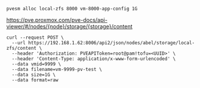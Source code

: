

```shell
pvesm alloc local-zfs 8000 vm-8000-app-config 1G
```

https://pve.proxmox.com/pve-docs/api-viewer/#/nodes/{node}/storage/{storage}/content

```shell
curl --request POST \
  --url https://192.168.1.62:8006/api2/json/nodes/abel/storage/local-zfs/content \
  --header 'Authorization: PVEAPIToken=root@pam!tofu=<UUID>' \
  --header 'Content-Type: application/x-www-form-urlencoded' \
  --data vmid=9999 \
  --data filename=vm-9999-pv-test \
  --data size=1G \
  --data format=raw
```